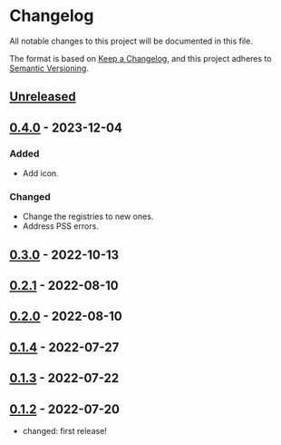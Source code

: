# Changelog

All notable changes to this project will be documented in this file.

The format is based on [Keep a Changelog](https://keepachangelog.com/en/1.0.0/),
and this project adheres to [Semantic Versioning](https://semver.org/spec/v2.0.0.html).

## [Unreleased]

## [0.4.0] - 2023-12-04

### Added

- Add icon.

### Changed

- Change the registries to new ones.
- Address PSS errors.

## [0.3.0] - 2022-10-13

## [0.2.1] - 2022-08-10

## [0.2.0] - 2022-08-10

## [0.1.4] - 2022-07-27

## [0.1.3] - 2022-07-22

## [0.1.2] - 2022-07-20

- changed: first release!

[Unreleased]: https://github.com/giantswarm/operational-load-exporter/compare/v0.4.0...HEAD
[0.4.0]: https://github.com/giantswarm/operational-load-exporter/compare/v0.3.0...v0.4.0
[0.3.0]: https://github.com/giantswarm/operational-load-exporter/compare/v0.2.1...v0.3.0
[0.2.1]: https://github.com/giantswarm/operational-load-exporter/compare/v0.2.0...v0.2.1
[0.2.0]: https://github.com/giantswarm/operational-load-exporter/compare/v0.1.4...v0.2.0
[0.1.4]: https://github.com/giantswarm/operational-load-exporter/compare/v0.1.3...v0.1.4
[0.1.3]: https://github.com/giantswarm/operational-load-exporter/compare/v0.1.2...v0.1.3
[0.1.2]: https://github.com/giantswarm/operational-load-exporter/releases/tag/v0.1.2
